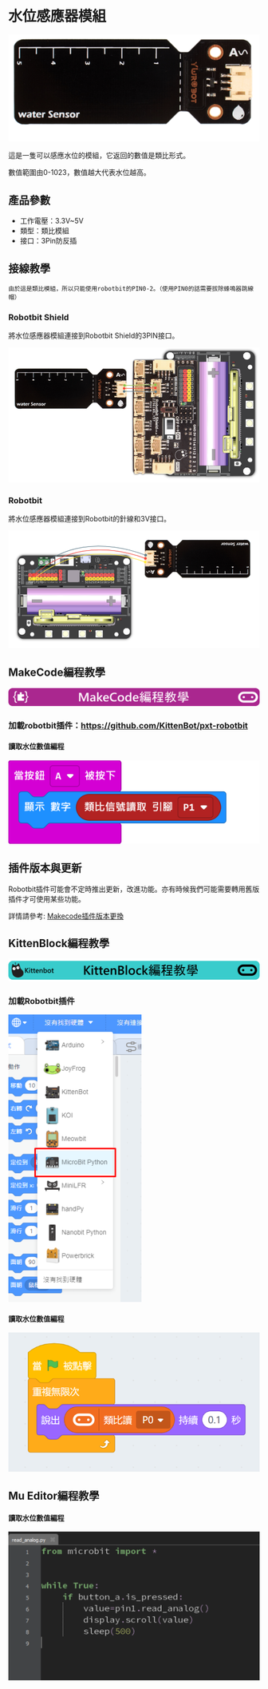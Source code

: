 # 水位感應器模組

![](./images/water2.png)

這是一隻可以感應水位的模組，它返回的數值是類比形式。

數值範圍由0-1023，數值越大代表水位越高。

## 產品參數

- 工作電壓：3.3V~5V
- 類型：類比模組
- 接口：3Pin防反插

## 接線教學

    由於這是類比模組，所以只能使用robotbit的PIN0-2。（使用PIN0的話需要拔除蜂鳴器跳線帽）

### Robotbit Shield

將水位感應器模組連接到Robotbit Shield的3PIN接口。

![](./images/water_wire2.png)

### Robotbit

將水位感應器模組連接到Robotbit的針線和3V接口。

![](./images/water_wire1.png)

## MakeCode編程教學

![](./PWmodules/images/mcbanner.png)

### 加載robotbit插件：https://github.com/KittenBot/pxt-robotbit

#### 讀取水位數值編程

![](./images/poten_code.png)

## 插件版本與更新

Robotbit插件可能會不定時推出更新，改進功能。亦有時候我們可能需要轉用舊版插件才可使用某些功能。

詳情請參考: [Makecode插件版本更換](../../Makecode/makecode_extensionUpdate)


## KittenBlock編程教學

![](./PWmodules/images/kbbanner.png)

### 加載Robotbit插件

![](./images/addRB.png)

#### 讀取水位數值編程

![](./images/poten_codekb.png)

## Mu Editor編程教學

#### 讀取水位數值編程

![](./images/poten_codemu.png)